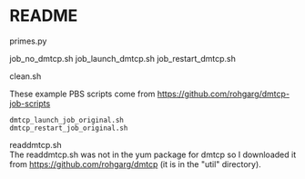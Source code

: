 # README

primes.py

job_no_dmtcp.sh
job_launch_dmtcp.sh
job_restart_dmtcp.sh

clean.sh


These example PBS scripts come from https://github.com/rohgarg/dmtcp-job-scripts

    dmtcp_launch_job_original.sh
    dmtcp_restart_job_original.sh

readdmtcp.sh  
The readdmtcp.sh was not in the yum package for dmtcp so I downloaded it from 
https://github.com/rohgarg/dmtcp (it is in the "util" directory).


